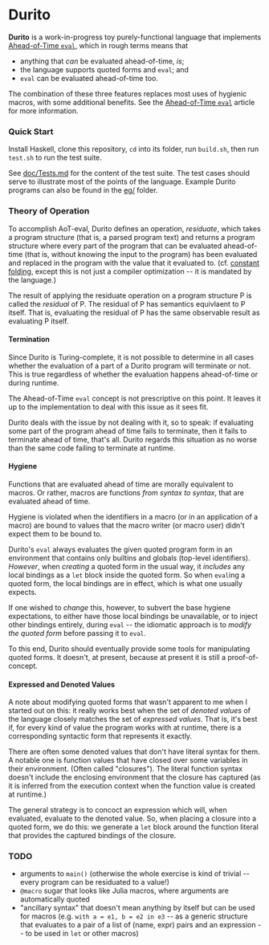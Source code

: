 Durito
======

**Durito** is a work-in-progress toy purely-functional language
that implements [Ahead-of-Time `eval`][], which in rough terms
means that

*   anything that *can* be evaluated ahead-of-time, *is*;
*   the language supports quoted forms and `eval`; and
*   `eval` can be evaluated ahead-of-time too.

The combination of these three features replaces most uses
of hygienic macros, with some additional benefits.
See the [Ahead-of-Time `eval`][] article for more information.

### Quick Start

Install Haskell, clone this repository, `cd` into its folder,
run `build.sh`, then run `test.sh` to run the test suite.

See [doc/Tests.md](doc/Tests.md) for the content of the test
suite.  The test cases should serve to illustrate most of the
points of the language.  Example Durito programs can also
be found in the [eg/](eg/) folder.

### Theory of Operation

To accomplish AoT-eval, Durito defines an operation, _residuate_,
which takes a program structure (that is, a parsed program text) and
returns a program structure where every part of the program that
can be evaluated ahead-of-time (that is, without knowing the input
to the program) has been evaluated and replaced in the program
with the value that it evaluated to.  (cf. [constant folding][],
except this is not just a compiler optimization -- it is mandated
by the language.)

The result of applying the residuate operation on a program structure
P is called the _residual_ of P.  The residual of P has semantics
equivlaent to P itself.  That is, evaluating the residual of P has
the same observable result as evaluating P itself.

#### Termination

Since Durito is Turing-complete, it is not possible to determine in
all cases whether the evaluation of a part of a Durito program will
terminate or not.  This is true regardless of whether the evaluation
happens ahead-of-time or during runtime.

The Ahead-of-Time `eval` concept is not prescriptive on this point.  It
leaves it up to the implementation to deal with this issue as it sees fit.

Durito deals with the issue by not dealing with it, so to speak:
if evaluating some part of the program ahead of time fails to
terminate, then it fails to terminate ahead of time, that's all.
Durito regards this situation as no worse than the same code failing to
terminate at runtime.

#### Hygiene

Functions that are evaluated ahead of time are morally equivalent
to macros.  Or rather, macros are functions _from syntax to syntax_,
that are evaluated ahead of time.

Hygiene is violated when the identifiers in a macro (or in an application
of a macro) are bound to values that the macro writer (or macro user)
didn't expect them to be bound to.

Durito's `eval` always evaluates the given quoted program form in
an environment that contains only builtins and globals (top-level
identifiers).  _However_, when _creating_ a quoted form in the usual
way, it _includes_ any local bindings as a `let` block inside the
quoted form.  So when `eval`ing a quoted form, the local bindings
are in effect, which is what one usually expects.

If one wished to _change_ this, however, to subvert the
base hygiene expectations, to either have those local bindings
be unavailable, or to inject other bindings entirely, during `eval` --
the idiomatic approach is to _modify the quoted form_ before
passing it to `eval`.

To this end, Durito should eventually provide some tools for
manipulating quoted forms.  It doesn't, at present, because at
present it is still a proof-of-concept.

#### Expressed and Denoted Values

A note about modifying quoted forms that wasn't apparent to me when
I started out on this: it really works best when the
set of _denoted values_ of the language closely matches the set of
_expressed values_.  That is, it's best if, for every kind of value
the program works with at runtime, there is a corresponding
syntactic form that represents it exactly.

There are often some denoted values that don't have literal syntax
for them.  A notable one is function values that have closed over
some variables in their environment.  (Often called "closures").
The literal function syntax doesn't include the enclosing environment
that the closure has captured (as it is inferred from the execution
context when the function value is created at runtime.)

The general strategy is to concoct an expression which will, when
evaluated, evaluate to the denoted value.  So, when placing a closure
into a quoted form, we do this: we generate a `let` block around the
function literal that provides the captured bindings of the closure.

### TODO

*   arguments to `main()` (otherwise the whole exercise is kind of trivial -- every program can be residuated to a value!)
*   `@macro` sugar that looks like Julia macros, where arguments are automatically quoted
*   "ancillary syntax" that doesn't mean anything by itself but can be used for macros
    (e.g. `with a = e1, b = e2 in e3` -- as a generic structure that evaluates to a
    pair of a list of (name, expr) pairs and an expression -- to be used in `let` or
    other macros)

[Ahead-of-Time `eval`]: https://github.com/cpressey/Ahead-of-Time-eval
[constant folding]: https://en.wikipedia.org/wiki/Constant_folding
